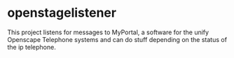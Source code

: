 # openstagelistener
This project listens for messages to MyPortal, a software for the unify Openscape Telephone systems and can do stuff depending on the status of the ip telephone.
